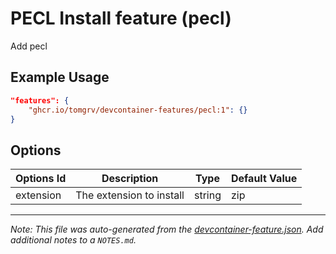 
# PECL Install feature (pecl)

Add pecl

## Example Usage

```json
"features": {
    "ghcr.io/tomgrv/devcontainer-features/pecl:1": {}
}
```

## Options

| Options Id | Description | Type | Default Value |
|-----|-----|-----|-----|
| extension | The extension to install | string | zip |



---

_Note: This file was auto-generated from the [devcontainer-feature.json](https://github.com/tomgrv/devcontainer-features/blob/main/src/pecl/devcontainer-feature.json).  Add additional notes to a `NOTES.md`._
